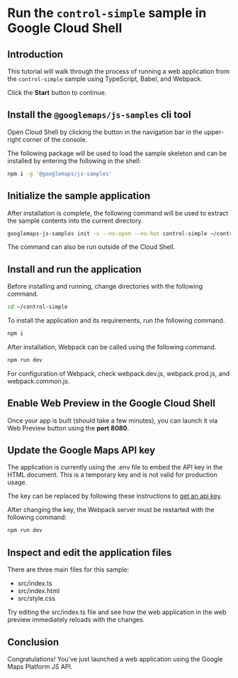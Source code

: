# Run the `control-simple` sample in Google Cloud Shell

<walkthrough-tutorial-duration duration="10"/>

## Introduction

This tutorial will walk through the process of running a web application from
the `control-simple` sample using TypeScript, Babel, and Webpack.

Click the **Start** button to continue.

## Install the `@googlemaps/js-samples` cli tool

Open Cloud Shell by clicking the
<walkthrough-cloud-shell-icon></walkthrough-cloud-shell-icon> button in the
navigation bar in the upper-right corner of the console.

The following package will be used to load the sample skeleton and can be
installed by entering the following in the shell:

```bash
npm i -g '@googlemaps/js-samples'
```

## Initialize the sample application

After installation is complete, the following command will be used to extract
the sample contents into the current directory.

```bash
googlemaps-js-samples init -v --no-open --no-hot control-simple ~/control-simple
```

The command can also be run outside of the Cloud Shell.

## Install and run the application

Before installing and running, change directories with the following command.

```bash
cd ~/control-simple
```

To install the application and its requirements, run the following command.

```bash
npm i
```

After installation, Webpack can be called using the following command.

```bash
npm run dev
```

For configuration of Webpack, check
<walkthrough-editor-open-file filePath="~/control-simple/webpack.dev.js">webpack.dev.js</walkthrough-editor-open-file>,
<walkthrough-editor-open-file filePath="~/control-simple/webpack.prod.js">webpack.prod.js</walkthrough-editor-open-file>,
and
<walkthrough-editor-open-file filePath="~/control-simple/webpack.common.js">webpack.common.js</walkthrough-editor-open-file>.

## Enable Web Preview in the Google Cloud Shell

Once your app is built (should take a few minutes), you can launch it via
<walkthrough-spotlight-pointer target="cloudshell" spotlightId="devshell-web-preview-button">Web
Preview button</walkthrough-spotlight-pointer> using the **port 8080**.

## Update the Google Maps API key

The application is currently using the
<walkthrough-editor-open-file filePath="~/control-simple/.env">.env</walkthrough-editor-open-file>
file to embed the API key in the HTML document. This is a temporary key and is
not valid for production usage.

The key can be replaced by following these instructions to
[get an api key](https://developers.google.com/maps/documentation/javascript/get-api-key).

After changing the key, the Webpack server must be restarted with the following
command:

```bash
npm run dev
```

## Inspect and edit the application files

There are three main files for this sample:

*   <walkthrough-editor-open-file filePath="~/control-simple/src/index.ts">src/index.ts</walkthrough-editor-open-file>
*   <walkthrough-editor-open-file filePath="~/control-simple/src/index.html">src/index.html</walkthrough-editor-open-file>
*   <walkthrough-editor-open-file filePath="~/control-simple/src/style.css">src/style.css</walkthrough-editor-open-file>

Try editing the <walkthrough-editor-open-file filePath="~/control-simple/src/index.ts">src/index.ts</walkthrough-editor-open-file> file and see how the web application in the web preview immediately reloads with the changes.

## Conclusion

<walkthrough-conclusion-trophy></walkthrough-conclusion-trophy>

Congratulations! You've just launched a web application using the Google Maps
Platform JS API.
